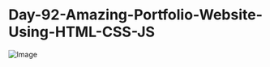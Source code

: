 # Day-92-Amazing-Portfolio-Website-Using-HTML-CSS-JS

![Image](https://github.com/MuferrehFatima/portfolio-website/blob/main/Screenshot%202025-01-19%20at%2011.24.24%E2%80%AFPM.png?raw=true)

